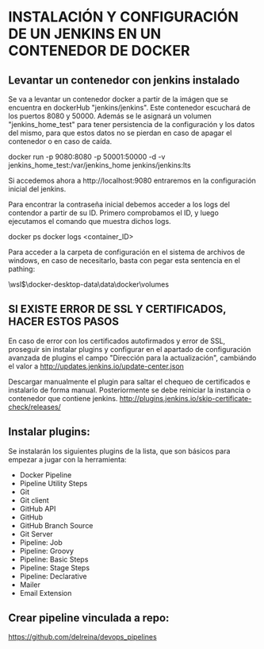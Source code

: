 # INSTALACIÓN Y CONFIGURACIÓN DE UN JENKINS EN UN CONTENEDOR DE DOCKER

## Levantar un contenedor con jenkins instalado

Se va a levantar un contenedor docker a partir de la imágen que se encuentra en dockerHub "jenkins/jenkins". Este contenedor escuchará de los puertos 8080 y 50000. Además se le asignará un volumen "jenkins_home_test" para tener persistencia de la configuración y los datos del mismo, para que estos datos no se pierdan en caso de apagar el contenedor o en caso de caída.

  docker run -p 9080:8080 -p 50001:50000 -d -v jenkins_home_test:/var/jenkins_home jenkins/jenkins:lts

Si accedemos ahora a http://localhost:9080 entraremos en la configuración inicial del jenkins.

Para encontrar la contraseña inicial debemos acceder a los logs del contendor a partir de su ID. Primero comprobamos el ID, y luego ejecutamos el comando que muestra dichos logs.

  docker ps
  docker logs <container_ID>

Para acceder a la carpeta de configuración en el sistema de archivos de windows, en caso de necesitarlo, basta con pegar esta sentencia en el pathing:

  \\wsl$\docker-desktop-data\data\docker\volumes

## SI EXISTE ERROR DE SSL Y CERTIFICADOS, HACER ESTOS PASOS

En caso de error con los certificados autofirmados y error de SSL, proseguir sin instalar plugins y configurar en el apartado de configuración avanzada de plugins el campo "Dirección para la actualización", cambiándo el valor a http://updates.jenkins.io/update-center.json

Descargar manualmente el plugin para saltar el chequeo de certificados e instalarlo de forma manual. Posteriormente se debe reiniciar la instancia o contenedor que contiene jenkins.
http://plugins.jenkins.io/skip-certificate-check/releases/

## Instalar plugins: 
Se instalarán los siguientes plugins de la lista, que son básicos para empezar a jugar con la herramienta:

- Docker Pipeline
- Pipeline Utility Steps
- Git
- Git client
- GitHub API
- GitHub
- GitHub Branch Source
- Git Server
- Pipeline: Job
- Pipeline: Groovy
- Pipeline: Basic Steps
- Pipeline: Stage Steps
- Pipeline: Declarative
- Mailer
- Email Extension


## Crear pipeline vinculada a repo:
https://github.com/delreina/devops_pipelines
